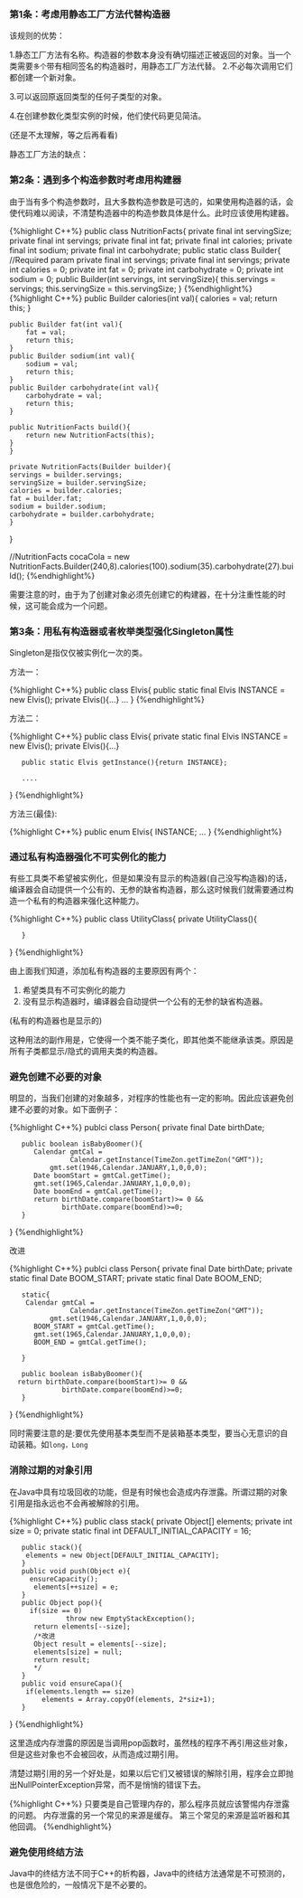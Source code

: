 ### 第1条：考虑用静态工厂方法代替构造器
该规则的优势：

1.静态工厂方法有名称。构造器的参数本身没有确切描述正被返回的对象。当一个类需要`多个`带有相同签名的构造器时，用静态工厂方法代替。
	2.不必每次调用它们都创建一个新对象。

3.可以返回原返回类型的任何子类型的对象。

4.在创建参数化类型实例的时候，他们使代码更见简洁。

(还是不太理解，等之后再看看)

静态工厂方法的缺点：

### 第2条：遇到多个构造参数时考虑用构建器
由于当有多个构造参数时，且大多数构造参数是可选的，如果使用构造器的话，会使代码难以阅读，不清楚构造器中的构造参数具体是什么。此时应该使用构建器。

{%highlight C++%}
public class NutritionFacts{
    private final int servingSize;
    private final int servings;
    private final int fat;
    private final int calories;
    private final int sodium;
    private final int carbohydrate;
    public static class Builder{
	//Required param
	private final int servings;
	private final int servings;
	private int calories = 0;
	private int fat = 0;
	private int carbohydrate = 0;
	private int sodium = 0;
	public Builder(int servings, int servingSize){
	    this.servings = servings;
	    this.servingSize = this.servingSize;
	}
{%endhighlight%}
{%highlight C++%}
	public Builder calories(int val){
	    calories = val;
	    return this;
	}

	public Builder fat(int val){
	    fat = val;
	    return this;
	}
	public Builder sodium(int val){
	    sodium = val;
	    return this;
	}
	public Builder carbohydrate(int val){
	    carbohydrate = val;
	    return this;
	}

	public NutritionFacts build(){
	    return new NutritionFacts(this);
	}
    }

    private NutritionFacts(Builder builder){
	servings = builder.servings;
	servingSize = builder.servingSize;
	calories = builder.calories;
	fat = builder.fat;
	sodium = builder.sodium;
	carbohydrate = builder.carbohydrate;
    }
}

//NutritionFacts  cocaCola = new NutritionFacts.Builder(240,8).calories(100).sodium(35).carbohydrate(27).build();
{%endhighlight%}

需要注意的时，由于为了创建对象必须先创建它的构建器，在十分注重性能的时候，这可能会成为一个问题。

### 第3条：用私有构造器或者枚举类型强化Singleton属性

Singleton是指仅仅被实例化一次的类。

方法一：

{%highlight C++%}
public class Elvis{
       public static final Elvis INSTANCE = new Elvis();
       private Elvis(){...}
       ...
}
{%endhighlight%}

方法二：

{%highlight C++%}
public class Elvis{
       private static final Elvis INSTANCE = new Elvis();
       private Elvis(){...}

       public static Elvis getInstance(){return INSTANCE};

       ....
}
{%endhighlight%}

方法三(最佳):

{%highlight C++%}
public enum Elvis{
        INSTANCE;
	...
}
{%endhighlight%}

### 通过私有构造器强化不可实例化的能力

有些工具类不希望被实例化，但是如果没有显示的构造器(自己没写构造器)的话，编译器会自动提供一个公有的、无参的缺省构造器，那么这时候我们就需要通过构造一个私有的构造器来强化这种能力。

{%highlight C++%}
public class UtilityClass{
       private UtilityClass(){

       }
}
{%endhighlight%}

由上面我们知道，添加私有构造器的主要原因有两个：

1. 希望类具有不可实例化的能力
2. 没有显示构造器时，编译器会自动提供一个公有的无参的缺省构造器。

(私有的构造器也是显示的)

这种用法的副作用是，它使得一个类不能子类化，即其他类不能继承该类。原因是所有子类都显示/隐式的调用夫类的构造器。

### 避免创建不必要的对象

明显的，当我们创建的对象越多，对程序的性能也有一定的影响。因此应该避免创建不必要的对象。如下面例子：

{%highlight C++%}
publci class Person{
       private final Date birthDate;

       public boolean isBabyBoomer(){
	      Calendar gmtCal =
	      	       Calendar.getInstance(TimeZon.getTimeZon("GMT"));
              gmt.set(1946,Calendar.JANUARY,1,0,0,0);
	      Date boomStart = gmtCal.getTime();
	      gmt.set(1965,Calendar.JANUARY,1,0,0,0);
	      Date boomEnd = gmtCal.getTime();
	      return birthDate.compare(boomStart)>= 0 &&
	      	     birthDate.compare(boomEnd)>=0;
       }
}
{%endhighlight%}

改进

{%highlight C++%}
publci class Person{
       private final Date birthDate;
       private static final Date BOOM_START;
       private static final Date BOOM_END;

       static{
		Calendar gmtCal =
	      	       Calendar.getInstance(TimeZon.getTimeZon("GMT"));
              gmt.set(1946,Calendar.JANUARY,1,0,0,0);
	      BOOM_START = gmtCal.getTime();
	      gmt.set(1965,Calendar.JANUARY,1,0,0,0);
	      BOOM_END = gmtCal.getTime();

       }

       public boolean isBabyBoomer(){
	  return birthDate.compare(boomStart)>= 0 &&
	      	     birthDate.compare(boomEnd)>=0;
       }
}
{%endhighlight%}

同时需要注意的是:要优先使用基本类型而不是装箱基本类型，要当心无意识的自动装箱。如`long，Long`

### 消除过期的对象引用

在Java中具有垃圾回收的功能，但是有时候也会造成内存泄露。所谓过期的对象引用是指永远也不会再被解除的引用。

{%highlight C++%}
public class stack{
       private Object[] elements;
       private int size = 0;
       private static final int DEFAULT_INITIAL_CAPACITY = 16;

       public stack(){
	    elements = new Object[DEFAULT_INITIAL_CAPACITY];
       }
       public void push(Object e){
	     ensureCapacity();
	      elements[++size] = e;
       }
       public Object pop(){
	     if(size == 0)
	      	      throw new EmptyStackException();
	      return elements[--size];
	      /*改进
	      Object result = elements[--size];
	      elements[size] = null;
	      return result;
	      */
       }
       public void ensureCapa(){
	    if(elements.length == size)
	      	elements = Array.copyOf(elements, 2*siz+1);
       }
}
{%endhighlight%}

这里造成内存泄露的原因是当调用pop函数时，虽然栈的程序不再引用这些对象，但是这些对象也不会被回收，从而造成过期引用。

清楚过期引用的另一个好处是，如果以后它们又被错误的解除引用，程序会立即抛出NullPointerException异常，而不是悄悄的错误下去。

{%highlight C++%}
只要类是自己管理内存的，那么程序员就应该警惕内存泄露的问题。
内存泄露的另一个常见的来源是缓存。
第三个常见的来源是监听器和其他回调。
{%endhighlight%}

### 避免使用终结方法

Java中的终结方法不同于C++的析构器，Java中的终结方法通常是不可预测的，也是很危险的，一般情况下是不必要的。

